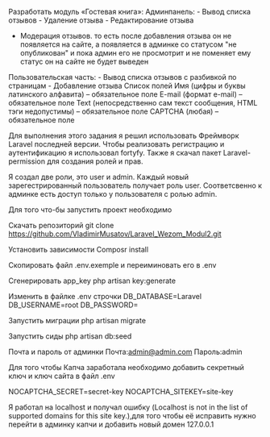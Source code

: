 Разработать модуль «Гостевая книга»:
Админпанель:
	- Вывод списка отзывов
	- Удаление отзыва
	- Редактирование отзыва 
- Модерация отзывов. то есть после добавления отзыва он не появляется на сайте, а появляется в админке со статусом "не опубликован" и  пока админ его не просмотрит и не поменяет ему статус он на сайте не будет выведен

Пользовательская часть:
	- Вывод списка отзывов с разбивкой по страницам
	- Добавление отзыва
	 Список полей
	 Имя (цифры и буквы латинского алфавита) – обязательное поле
	 E-mail (формат e-mail) – обязательное поле
	 Text (непосредственно сам текст сообщения, HTML тэги недопустимы) – обязательное поле
	CAPTCHA (любая) – обязательное поле


Для выполнения этого задания я решил использовать Фреймворк Laravel последней версии.
Чтобы реализовать регистрацию и аутентификацию я использовал fortyfy.
Также я скачал пакет Laravel-permission для создания ролей и прав.

Я создал две роли, это user и admin.
Каждый новый зарегестрированный пользователь получает роль user.
Соответсвенно к админке есть доступ только у пользователя с ролью admin.

Для того что-бы запустить проект необходимо 

Скачать репозиторий
git clone https://github.com/VladimirMusatov/Laravel_Wezom_Modul2.git

Установить зависимости 
Composr install

Скопировать файл .env.exemple и перeиминовать его в .env

Сгенерировать app_key
php artisan key:generate

Изменить в файлке .env строчки
DB_DATABASE=Laravel
DB_USERNAME=root
DB_PASSWORD=

Запустить миграции
php artisan migrate

Запустить сиды
php artisan db:seed

Почта и пароль от админки
Почта:admin@admin.com
Пароль:admin

Для того чтобы Капча заработала необходимо добавить секретный ключ и ключ сайта в файл .env

NOCAPTCHA_SECRET=secret-key
NOCAPTCHA_SITEKEY=site-key

Я работал на localhost и получал ошибку (Localhost is not in the list of supported domains for this site key.),для того чтобы её исправить нужно перейти в админку капчи и добавить новый домен 127.0.0.1 
